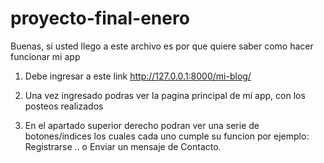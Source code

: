 # proyecto-final-enero
Buenas, si usted llego a este archivo es por que quiere saber como hacer funcionar mi app 

1. Debe ingresar a este link http://127.0.0.1:8000/mi-blog/

2. Una vez ingresado podras ver la pagina principal de mi app, con los posteos realizados

3. En el apartado superior derecho podran ver una serie de botones/indices los cuales cada uno cumple su funcion por ejemplo: Registrarse .. o Enviar un mensaje de Contacto.

     
